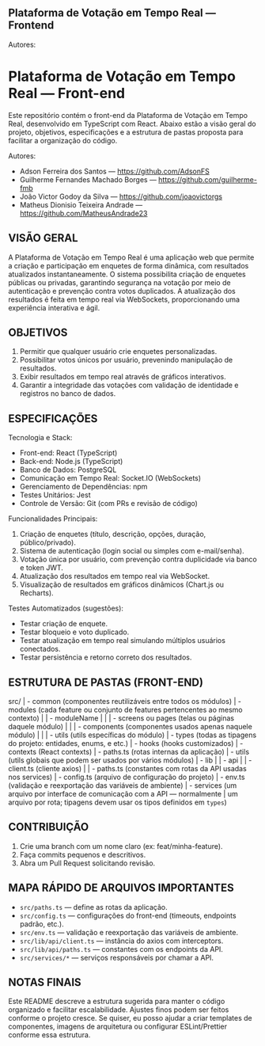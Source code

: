 ## Plataforma de Votação em Tempo Real — Frontend

Autores:

# Plataforma de Votação em Tempo Real — Front-end

Este repositório contém o front-end da Plataforma de Votação em Tempo Real, desenvolvido em
TypeScript com React. Abaixo estão a visão geral do projeto, objetivos, especificações e a
estrutura de pastas proposta para facilitar a organização do código.

Autores:

- Adson Ferreira dos Santos — https://github.com/AdsonFS
- Guilherme Fernandes Machado Borges — https://github.com/guilherme-fmb
- João Victor Godoy da Silva — https://github.com/joaovictorgs
- Matheus Dionisio Teixeira Andrade — https://github.com/MatheusAndrade23

## VISÃO GERAL

A Plataforma de Votação em Tempo Real é uma aplicação web que permite a criação e
participação em enquetes de forma dinâmica, com resultados atualizados instantaneamente.
O sistema possibilita criação de enquetes públicas ou privadas, garantindo segurança na
votação por meio de autenticação e prevenção contra votos duplicados. A atualização dos
resultados é feita em tempo real via WebSockets, proporcionando uma experiência interativa
e ágil.

## OBJETIVOS

1. Permitir que qualquer usuário crie enquetes personalizadas.
2. Possibilitar votos únicos por usuário, prevenindo manipulação de resultados.
3. Exibir resultados em tempo real através de gráficos interativos.
4. Garantir a integridade das votações com validação de identidade e registros no banco de
   dados.

## ESPECIFICAÇÕES

Tecnologia e Stack:

- Front-end: React (TypeScript)
- Back-end: Node.js (TypeScript)
- Banco de Dados: PostgreSQL
- Comunicação em Tempo Real: Socket.IO (WebSockets)
- Gerenciamento de Dependências: npm
- Testes Unitários: Jest
- Controle de Versão: Git (com PRs e revisão de código)

Funcionalidades Principais:

1. Criação de enquetes (título, descrição, opções, duração, público/privado).
2. Sistema de autenticação (login social ou simples com e-mail/senha).
3. Votação única por usuário, com prevenção contra duplicidade via banco e token JWT.
4. Atualização dos resultados em tempo real via WebSocket.
5. Visualização de resultados em gráficos dinâmicos (Chart.js ou Recharts).

Testes Automatizados (sugestões):

- Testar criação de enquete.
- Testar bloqueio e voto duplicado.
- Testar atualização em tempo real simulando múltiplos usuários conectados.
- Testar persistência e retorno correto dos resultados.

## ESTRUTURA DE PASTAS (FRONT-END)

src/
| - common (componentes reutilizáveis entre todos os módulos)
| - modules (cada feature ou conjunto de features pertencentes ao mesmo contexto)
| | - moduleName
| | | - screens ou pages (telas ou páginas daquele módulo)
| | | - components (componentes usados apenas naquele módulo)
| | | - utils (utils específicas do módulo)
| - types (todas as tipagens do projeto: entidades, enums, e etc.)
| - hooks (hooks customizados)
| - contexts (React contexts)
| - paths.ts (rotas internas da aplicação)
| - utils (utils globais que podem ser usados por vários módulos)
| - lib
| | - api
| | - client.ts (cliente axios)
| | - paths.ts (constantes com rotas da API usadas nos services)
| - config.ts (arquivo de configuração do projeto)
| - env.ts (validação e reexportação das variáveis de ambiente)
| - services (um arquivo por interface de comunicação com a API — normalmente
| um arquivo por rota; tipagens devem usar os tipos definidos em `types`)

## CONTRIBUIÇÃO

1. Crie uma branch com um nome claro (ex: feat/minha-feature).
2. Faça commits pequenos e descritivos.
3. Abra um Pull Request solicitando revisão.

## MAPA RÁPIDO DE ARQUIVOS IMPORTANTES

- `src/paths.ts` — define as rotas da aplicação.
- `src/config.ts` — configurações do front-end (timeouts, endpoints padrão, etc.).
- `src/env.ts` — validação e reexportação das variáveis de ambiente.
- `src/lib/api/client.ts` — instância do axios com interceptors.
- `src/lib/api/paths.ts` — constantes com os endpoints da API.
- `src/services/*` — serviços responsáveis por chamar a API.

## NOTAS FINAIS

Este README descreve a estrutura sugerida para manter o código organizado e facilitar
escalabilidade. Ajustes finos podem ser feitos conforme o projeto cresce. Se quiser, eu
posso ajudar a criar templates de componentes, imagens de arquitetura ou configurar
ESLint/Prettier conforme essa estrutura.
